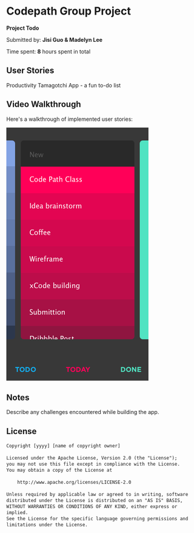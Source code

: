 # Codepath Group Project

**Project Todo**

Submitted by: **Jisi Guo & Madelyn Lee**

Time spent: **8** hours spent in total

## User Stories

Productivity Tamagotchi App - a fun to-do list

## Video Walkthrough 

Here's a walkthrough of implemented user stories:

![todo screen](todo.png)

## Notes

Describe any challenges encountered while building the app.

## License

    Copyright [yyyy] [name of copyright owner]

    Licensed under the Apache License, Version 2.0 (the "License");
    you may not use this file except in compliance with the License.
    You may obtain a copy of the License at

        http://www.apache.org/licenses/LICENSE-2.0

    Unless required by applicable law or agreed to in writing, software
    distributed under the License is distributed on an "AS IS" BASIS,
    WITHOUT WARRANTIES OR CONDITIONS OF ANY KIND, either express or implied.
    See the License for the specific language governing permissions and
    limitations under the License.
